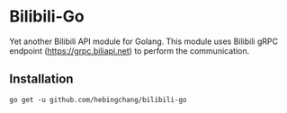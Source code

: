 # Bilibili-Go
Yet another Bilibili API module for Golang. This module uses Bilibili gRPC endpoint (https://grpc.biliapi.net) to perform the communication.

## Installation
`go get -u github.com/hebingchang/bilibili-go`